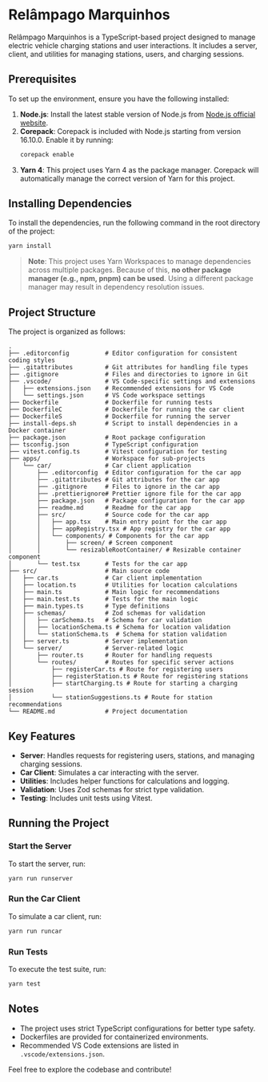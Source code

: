 # Relâmpago Marquinhos

Relâmpago Marquinhos is a TypeScript-based project designed to manage electric vehicle charging stations and user interactions. It includes a server, client, and utilities for managing stations, users, and charging sessions.

## Prerequisites

To set up the environment, ensure you have the following installed:

1. **Node.js**: Install the latest stable version of Node.js from [Node.js official website](https://nodejs.org/).
2. **Corepack**: Corepack is included with Node.js starting from version 16.10.0. Enable it by running:
   ```bash
   corepack enable
   ```
3. **Yarn 4**: This project uses Yarn 4 as the package manager. Corepack will automatically manage the correct version of Yarn for this project.

## Installing Dependencies

To install the dependencies, run the following command in the root directory of the project:
```bash
yarn install
```

> **Note**: This project uses Yarn Workspaces to manage dependencies across multiple packages. Because of this, **no other package manager (e.g., npm, pnpm) can be used**. Using a different package manager may result in dependency resolution issues.

## Project Structure

The project is organized as follows:

```
.
├── .editorconfig          # Editor configuration for consistent coding styles
├── .gitattributes         # Git attributes for handling file types
├── .gitignore             # Files and directories to ignore in Git
├── .vscode/               # VS Code-specific settings and extensions
│   ├── extensions.json    # Recommended extensions for VS Code
│   └── settings.json      # VS Code workspace settings
├── Dockerfile             # Dockerfile for running tests
├── DockerfileC            # Dockerfile for running the car client
├── DockerfileS            # Dockerfile for running the server
├── install-deps.sh        # Script to install dependencies in a Docker container
├── package.json           # Root package configuration
├── tsconfig.json          # TypeScript configuration
├── vitest.config.ts       # Vitest configuration for testing
├── apps/                  # Workspace for sub-projects
│   └── car/               # Car client application
│       ├── .editorconfig  # Editor configuration for the car app
│       ├── .gitattributes # Git attributes for the car app
│       ├── .gitignore     # Files to ignore in the car app
│       ├── .prettierignore# Prettier ignore file for the car app
│       ├── package.json   # Package configuration for the car app
│       ├── readme.md      # Readme for the car app
│       ├── src/           # Source code for the car app
│       │   ├── app.tsx    # Main entry point for the car app
│       │   ├── appRegistry.tsx # App registry for the car app
│       │   └── components/ # Components for the car app
│       │       ├── screen/ # Screen component
│       │       └── resizableRootContainer/ # Resizable container component
│       └── test.tsx       # Tests for the car app
├── src/                   # Main source code
│   ├── car.ts             # Car client implementation
│   ├── location.ts        # Utilities for location calculations
│   ├── main.ts            # Main logic for recommendations
│   ├── main.test.ts       # Tests for the main logic
│   ├── main.types.ts      # Type definitions
│   ├── schemas/           # Zod schemas for validation
│   │   ├── carSchema.ts   # Schema for car validation
│   │   ├── locationSchema.ts # Schema for location validation
│   │   └── stationSchema.ts  # Schema for station validation
│   ├── server.ts          # Server implementation
│   └── server/            # Server-related logic
│       ├── router.ts      # Router for handling requests
│       └── routes/        # Routes for specific server actions
│           ├── registerCar.ts # Route for registering users
│           ├── registerStation.ts # Route for registering stations
│           ├── startCharging.ts # Route for starting a charging session
│           └── stationSuggestions.ts # Route for station recommendations
└── README.md              # Project documentation
```

## Key Features

- **Server**: Handles requests for registering users, stations, and managing charging sessions.
- **Car Client**: Simulates a car interacting with the server.
- **Utilities**: Includes helper functions for calculations and logging.
- **Validation**: Uses Zod schemas for strict type validation.
- **Testing**: Includes unit tests using Vitest.

## Running the Project

### Start the Server
To start the server, run:
```bash
yarn run runserver
```

### Run the Car Client
To simulate a car client, run:
```bash
yarn run runcar
```

### Run Tests
To execute the test suite, run:
```bash
yarn test
```

## Notes

- The project uses strict TypeScript configurations for better type safety.
- Dockerfiles are provided for containerized environments.
- Recommended VS Code extensions are listed in `.vscode/extensions.json`.

Feel free to explore the codebase and contribute!
